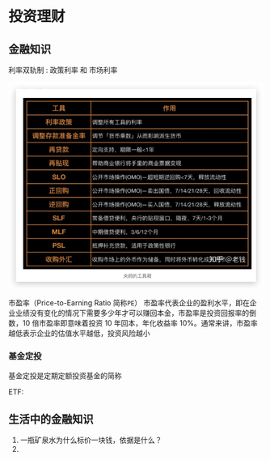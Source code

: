 # 投资理财

## 金融知识

利率双轨制
: 政策利率 和 市场利率

![](./img-financing/2020-03-06-08-39-11.png)

市盈率（Price-to-Earning Ratio 简称`PE`）
市盈率代表企业的盈利水平，即在企业业绩没有变化的情况下需要多少年才可以赚回本金，市盈率是投资回报率的倒数，10 倍市盈率即意味着投资 10 年回本，年化收益率 10%。通常来讲，市盈率越低表示企业的估值水平越低，投资风险越小

### 基金定投

基金定投是定期定额投资基金的简称

ETF:

## 生活中的金融知识

1. 一瓶矿泉水为什么标价一块钱，依据是什么？
2.
